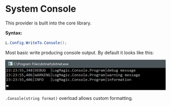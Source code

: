 # System Console

This provider is built into the core library.

**Syntax:**
```csharp
L.Config.WriteTo.Console();
```

Most basic write producing console output. By default it looks like this:

![Writers Console Default](../img/writers-console-default.png)

`.Console(string format)` overload allows custom formatting.